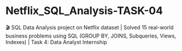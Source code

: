 # Netflix_SQL_Analysis-TASK-04
🎬 SQL Data Analysis project on Netflix dataset | Solved 15 real-world business problems using SQL (GROUP BY, JOINS, Subqueries, Views, Indexes) | Task 4: Data Analyst Internship
